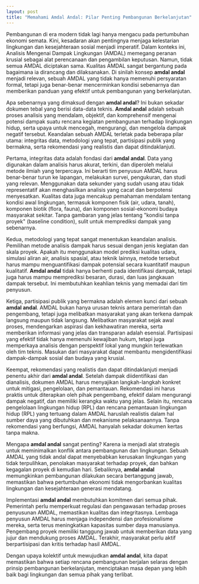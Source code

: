 ```yaml
---
layout: post
title: "Memahami Amdal Andal: Pilar Penting Pembangunan Berkelanjutan"
---
```


Pembangunan di era modern tidak lagi hanya mengacu pada pertumbuhan ekonomi semata. Kini, kesadaran akan pentingnya menjaga kelestarian lingkungan dan kesejahteraan sosial menjadi imperatif. Dalam konteks ini, Analisis Mengenai Dampak Lingkungan (AMDAL) memegang peranan krusial sebagai alat perencanaan dan pengambilan keputusan. Namun, tidak semua AMDAL diciptakan sama. Kualitas AMDAL sangat bergantung pada bagaimana ia dirancang dan dilaksanakan. Di sinilah konsep **amdal andal** menjadi relevan, sebuah AMDAL yang tidak hanya memenuhi persyaratan formal, tetapi juga benar-benar mencerminkan kondisi sebenarnya dan memberikan panduan yang efektif untuk pembangunan yang berkelanjutan.

Apa sebenarnya yang dimaksud dengan **amdal andal**? Ini bukan sekadar dokumen tebal yang berisi data-data teknis. **Amdal andal** adalah sebuah proses analisis yang mendalam, objektif, dan komprehensif mengenai potensi dampak suatu rencana kegiatan pembangunan terhadap lingkungan hidup, serta upaya untuk mencegah, mengurangi, dan mengelola dampak negatif tersebut. Keandalan sebuah AMDAL terletak pada beberapa pilar utama: integritas data, metodologi yang tepat, partisipasi publik yang bermakna, serta rekomendasi yang realistis dan dapat ditindaklanjuti.

Pertama, integritas data adalah fondasi dari **amdal andal**. Data yang digunakan dalam analisis harus akurat, terkini, dan diperoleh melalui metode ilmiah yang terpercaya. Ini berarti tim penyusun AMDAL harus benar-benar turun ke lapangan, melakukan survei, pengukuran, dan studi yang relevan. Menggunakan data sekunder yang sudah usang atau tidak representatif akan menghasilkan analisis yang cacat dan berpotensi menyesatkan. Kualitas data juga mencakup pemahaman mendalam tentang kondisi awal lingkungan, termasuk komponen fisik (air, udara, tanah), komponen biotik (flora, fauna), dan komponen sosial-ekonomi budaya masyarakat sekitar. Tanpa gambaran yang jelas tentang "kondisi tanpa proyek" (baseline condition), sulit untuk memprediksi dampak yang sebenarnya.

Kedua, metodologi yang tepat sangat menentukan keandalan analisis. Pemilihan metode analisis dampak harus sesuai dengan jenis kegiatan dan skala proyek. Apakah itu menggunakan model prediksi kualitas udara, simulasi aliran air, analisis spasial, atau teknik lainnya, metode tersebut harus mampu menguantifikasi dampak potensial secara kuantitatif maupun kualitatif. **Amdal andal** tidak hanya berhenti pada identifikasi dampak, tetapi juga harus mampu memprediksi besaran, durasi, dan luas jangkauan dampak tersebut. Ini membutuhkan keahlian teknis yang memadai dari tim penyusun.

Ketiga, partisipasi publik yang bermakna adalah elemen kunci dari sebuah **amdal andal**. AMDAL bukan hanya urusan teknis antara pemerintah dan pengembang, tetapi juga melibatkan masyarakat yang akan terkena dampak langsung maupun tidak langsung. Melibatkan masyarakat sejak awal proses, mendengarkan aspirasi dan kekhawatiran mereka, serta memberikan informasi yang jelas dan transparan adalah esensial. Partisipasi yang efektif tidak hanya memenuhi kewajiban hukum, tetapi juga memperkaya analisis dengan perspektif lokal yang mungkin terlewatkan oleh tim teknis. Masukan dari masyarakat dapat membantu mengidentifikasi dampak-dampak sosial dan budaya yang krusial.

Keempat, rekomendasi yang realistis dan dapat ditindaklanjuti menjadi penentu akhir dari **amdal andal**. Setelah dampak diidentifikasi dan dianalisis, dokumen AMDAL harus menyajikan langkah-langkah konkret untuk mitigasi, pengelolaan, dan pemantauan. Rekomendasi ini harus praktis untuk diterapkan oleh pihak pengembang, efektif dalam mengurangi dampak negatif, dan memiliki kerangka waktu yang jelas. Selain itu, rencana pengelolaan lingkungan hidup (RPL) dan rencana pemantauan lingkungan hidup (RPL) yang tertuang dalam AMDAL haruslah realistis dalam hal sumber daya yang dibutuhkan dan mekanisme pelaksanaannya. Tanpa rekomendasi yang berfungsi, AMDAL hanyalah sekadar dokumen kertas tanpa makna.

Mengapa **amdal andal** sangat penting? Karena ia menjadi alat strategis untuk meminimalkan konflik antara pembangunan dan lingkungan. Sebuah AMDAL yang tidak andal dapat menyebabkan kerusakan lingkungan yang tidak terpulihkan, penolakan masyarakat terhadap proyek, dan bahkan kegagalan proyek di kemudian hari. Sebaliknya, **amdal andal** memungkinkan pembangunan dilakukan secara bertanggung jawab, memastikan bahwa pertumbuhan ekonomi tidak mengorbankan kualitas lingkungan dan kesejahteraan generasi mendatang.

Implementasi **amdal andal** membutuhkan komitmen dari semua pihak. Pemerintah perlu memperkuat regulasi dan pengawasan terhadap proses penyusunan AMDAL, memastikan kualitas dan integritasnya. Lembaga penyusun AMDAL harus menjaga independensi dan profesionalisme mereka, serta terus meningkatkan kapasitas sumber daya manusianya. Pengembang proyek memiliki tanggung jawab untuk memberikan data yang jujur dan mendukung proses AMDAL. Terakhir, masyarakat perlu aktif berpartisipasi dan kritis terhadap hasil AMDAL.

Dengan upaya kolektif untuk mewujudkan **amdal andal**, kita dapat memastikan bahwa setiap rencana pembangunan berjalan selaras dengan prinsip pembangunan berkelanjutan, menciptakan masa depan yang lebih baik bagi lingkungan dan semua pihak yang terlibat.
